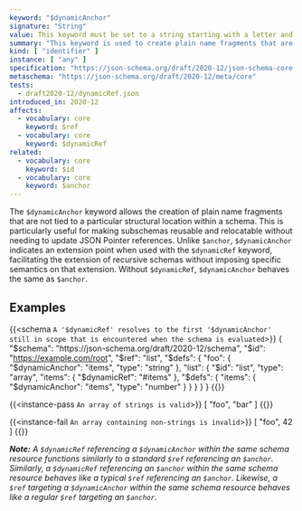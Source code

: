 ```yaml
---
keyword: "$dynamicAnchor"
signature: "String"
value: This keyword must be set to a string starting with a letter and containing letters, digits, hyphens, underscores, colons, or periods
summary: "This keyword is used to create plain name fragments that are not tied to any particular structural location for referencing purposes, which are taken into consideration for dynamic referencing."
kind: [ "identifier" ]
instance: [ "any" ]
specification: "https://json-schema.org/draft/2020-12/json-schema-core.html#section-8.2.2"
metaschema: "https://json-schema.org/draft/2020-12/meta/core"
tests:
  - draft2020-12/dynamicRef.json
introduced_in: 2020-12
affects:
  - vocabulary: core
    keyword: $ref
  - vocabulary: core
    keyword: $dynamicRef
related:
  - vocabulary: core
    keyword: $id
  - vocabulary: core
    keyword: $anchor
---
```


The `$dynamicAnchor` keyword allows the creation of plain name fragments that are not tied to a particular structural location within a schema. This is particularly useful for making subschemas reusable and relocatable without needing to update JSON Pointer references. Unlike `$anchor`, `$dynamicAnchor` indicates an extension point when used with the `$dynamicRef` keyword, facilitating the extension of recursive schemas without imposing specific semantics on that extension. Without `$dynamicRef`, `$dynamicAnchor` behaves the same as `$anchor`.

## Examples

{{<schema `A '$dynamicRef' resolves to the first '$dynamicAnchor' still in scope that is encountered when the schema is evaluated`>}}
{
  "$schema": "https://json-schema.org/draft/2020-12/schema",
  "$id": "https://example.com/root",
  "$ref": "list",
  "$defs": {
    "foo": {
      "$dynamicAnchor": "items",
      "type": "string"
    },
    "list": {
      "$id": "list",
      "type": "array",
      "items": {
        "$dynamicRef": "#items"
      },
      "$defs": {
        "items": {
          "$dynamicAnchor": "items",
          "type": "number"
        }
      }
    }
  }
}
{{</schema>}}

{{<instance-pass `An array of strings is valid`>}}
[ "foo", "bar" ]
{{</instance-pass>}}

{{<instance-fail `An array containing non-strings is invalid`>}}
[ "foo", 42 ]
{{</instance-fail>}}

_**Note:** A `$dynamicRef` referencing a `$dynamicAnchor` within the same schema resource functions similarly to a standard `$ref` referencing an `$anchor`. Similarly, a `$dynamicRef` referencing an `$anchor` within the same schema resource behaves like a typical `$ref` referencing an `$anchor`. Likewise, a `$ref` targeting a `$dynamicAnchor` within the same schema resource behaves like a regular `$ref` targeting an `$anchor`._